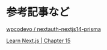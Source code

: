 # 参考記事など

[wpcodevo / nextauth-nextjs14-prisma](https://github.com/wpcodevo/nextauth-nextjs14-prisma)

[Learn Next.js | Chapter 15](https://nextjs.org/learn/dashboard-app/adding-authentication)
